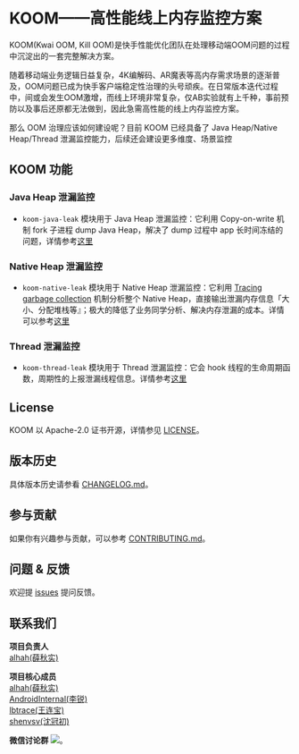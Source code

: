 # KOOM——高性能线上内存监控方案

KOOM(Kwai OOM, Kill OOM)是快手性能优化团队在处理移动端OOM问题的过程中沉淀出的一套完整解决方案。

随着移动端业务逻辑日益复杂，4K编解码、AR魔表等高内存需求场景的逐渐普及，OOM问题已成为快手客户端稳定性治理的头号顽疾。在日常版本迭代过程中，间或会发生OOM激增，而线上环境非常复杂，仅AB实验就有上千种，事前预防以及事后还原都无法做到，因此急需高性能的线上内存监控方案。

那么 OOM 治理应该如何建设呢？目前 KOOM 已经具备了 Java Heap/Native Heap/Thread 泄漏监控能力，后续还会建设更多维度、场景监控

## KOOM 功能

### Java Heap 泄漏监控

- `koom-java-leak` 模块用于 Java Heap 泄漏监控：它利用 Copy-on-write 机制 fork 子进程 dump Java Heap，解决了 dump 过程中 app
  长时间冻结的问题，详情参考[这里](./koom-java-leak/README.zh-CN.md)

### Native Heap 泄漏监控

- `koom-native-leak` 模块用于 Native Heap
  泄漏监控：它利用 [Tracing garbage collection](https://en.wikipedia.org/wiki/Tracing_garbage_collection)
  机制分析整个 Native
  Heap，直接输出泄漏内存信息「大小、分配堆栈等』；极大的降低了业务同学分析、解决内存泄漏的成本。详情可以参考[这里](./koom-native-leak/README.zh-CN.md)

### Thread 泄漏监控

- `koom-thread-leak` 模块用于 Thread 泄漏监控：它会 hook
  线程的生命周期函数，周期性的上报泄漏线程信息。详情参考[这里](./koom-thread-leak/README.zh-CN.md)

## License

KOOM 以 Apache-2.0 证书开源，详情参见 [LICENSE](./LICENSE)。

## 版本历史

具体版本历史请参看 [CHANGELOG.md](./CHANGELOG.md)。

## 参与贡献

如果你有兴趣参与贡献，可以参考 [CONTRIBUTING.md](./CONTRIBUTING.md)。

## 问题 & 反馈

欢迎提 [issues](https://github.com/KwaiAppTeam/KOOM/issues) 提问反馈。

## 联系我们

**项目负责人**<br>
[alhah(薛秋实)](https://github.com/alhah) <br>

**项目核心成员**<br>
[alhah(薛秋实)](https://github.com/alhah) <br>
[AndroidInternal(李锐)](https://github.com/AndroidInternal) <br>
[lbtrace(王连宝)](https://github.com/lbtrace) <br>
[shenvsv(沈冠初)](https://github.com/shenvsv) <br>

**微信讨论群**
<img src=./doc/images/wechat.jpg/>。
